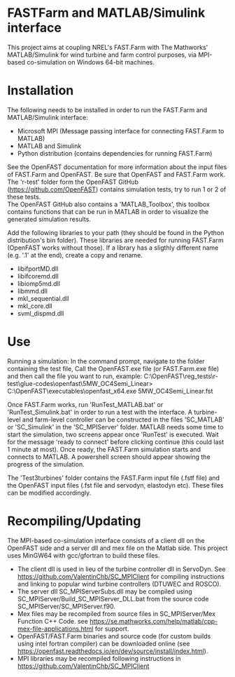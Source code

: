 # FASTFarm and MATLAB/Simulink interface

This project aims at coupling NREL's FAST.Farm with The Mathworks' MATLAB/Simulink for wind turbine and farm control purposes, via MPI-based co-simulation on Windows 64-bit machines.

# Installation

The following needs to be installed in order to run the FAST.Farm and MATLAB/Simulink interface: 
- Microsoft MPI (Message passing interface for connecting FAST.Farm to MATLAB)
- MATLAB and Simulink 
- Python distribution (contains dependencies for running FAST.Farm)

See the OpenFAST documentation for more information about the input files of FAST.Farm and OpenFAST. Be sure that OpenFAST and FAST.Farm work. The 'r-test' folder form the OpenFAST GitHub (https://github.com/OpenFAST) contains simulation tests, try to run 1 or 2 of these tests.  
The OpenFAST GitHub also contains a 'MATLAB_Toolbox', this toolbox contains functions that can be run in MATLAB in order to visualize the generated simulation results. 

Add the following libraries to your path (they should be found in the Python distribution's bin folder). These libraries are needed for running FAST.Farm (OpenFAST works without those). If a library has a sligthly different name (e.g. '.1' at the end), create a copy and rename. 
- libifportMD.dll
- libifcoremd.dll
- libiomp5md.dll
- libmmd.dll
- mkl_sequential.dll 
- mkl_core.dll
- svml_dispmd.dll

# Use

Running a simulation: In the command prompt, navigate to the folder containing the test file, Call the OpenFAST.exe file (or FAST.Farm.exe file) and then call the file you want to run, example: 
C:\OpenFAST\reg_tests\r-test\glue-codes\openfast\5MW_OC4Semi_Linear> C:\OpenFAST\executables\openfast_x64.exe 5MW_OC4Semi_Linear.fst

Once FAST.Farm works, run 'RunTest_MATLAB.bat' or 'RunTest_Simulink.bat' in order to run a test with the interface. A turbine-level and farm-level controller can be constructed in the files 'SC_MATLAB' or 'SC_Simulink' in the 'SC_MPIServer' folder. MATLAB needs some time to start the simulation, two screens appear once 'RunTest' is executed. Wait for the message 'ready to connect' before clicking continue (this could last 1 minute at most). Once ready, the FAST.Farm simulation starts and connects to MATLAB. A powershell screen should appear showing the progress of the simulation. 

The 'Test3turbines' folder contains the FAST.Farm input file (.fstf file) and the OpenFAST input files (.fst file and servodyn, elastodyn etc). These files can be modified accordingly. 

# Recompiling/Updating

The MPI-based co-simulation interface consists of a client dll on the OpenFAST side and a server dll and mex file on the Matlab side. This project uses MinGW64 with gcc/gfortran to build these files.
- The client dll is used in lieu of the turbine controller dll in ServoDyn. See https://github.com/ValentinChb/SC_MPIClient for compiling instructions and linking to popular wind turbine controllers (DTUWEC and ROSCO).
- The server dll SC_MPIServerSubs.dll may be compiled using SC_MPIServer/Build_SC_MPIServer_DLL.bat from the source code SC_MPIServer/SC_MPIServer.f90.
- Mex files may be recompiled from source files in SC_MPIServer/Mex Function C++ Code.  see https://se.mathworks.com/help/matlab/cpp-mex-file-applications.html for support.
- OpenFAST/FAST.Farm binaries and source code (for custom builds using intel fortran compiler) can be downloaded online  (see https://openfast.readthedocs.io/en/dev/source/install/index.html).
- MPI libraries may be recompiled following instructions in https://github.com/ValentinChb/SC_MPIClient





